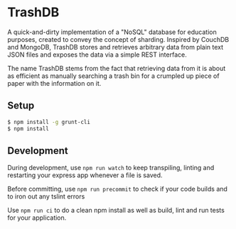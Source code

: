 # TrashDB

A quick-and-dirty implementation of a "NoSQL" database for education purposes,
created to convey the concept of sharding.
Inspired by CouchDB and MongoDB, TrashDB stores and retrieves arbitrary data from plain
text JSON files and exposes the data via a simple REST interface.

The name TrashDB stems from the fact that retrieving data from it is about as efficient
as manually searching a trash bin for a crumpled up piece of paper with the information on it.

## Setup

```bash
$ npm install -g grunt-cli
$ npm install
```

## Development

During development, use `npm run watch` to keep transpiling,
linting and restarting your express app whenever a file is saved.

Before committing, use `npm run precommit` to check if your code builds
and to iron out any tslint errors

Use `npm run ci` to do a clean npm install as well as build, lint
and run tests for your application.
